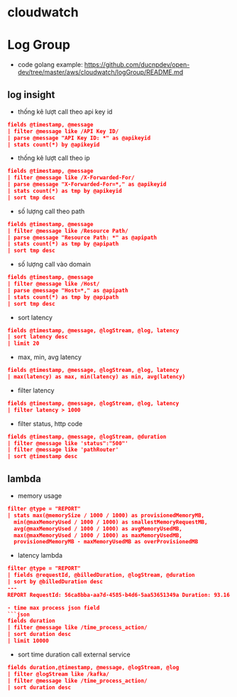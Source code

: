# cloudwatch

# Log Group
- code golang example: https://github.com/ducnpdev/open-dev/tree/master/aws/cloudwatch/logGroup/README.md

## log insight
- thống kê lượt call theo api key id
```json
fields @timestamp, @message
| filter @message like /API Key ID/
| parse @message "API Key ID: *" as @apikeyid
| stats count(*) by @apikeyid
```
- thống kê lượt call theo ip
```json
fields @timestamp, @message
| filter @message like /X-Forwarded-For/
| parse @message "X-Forwarded-For=*," as @apikeyid
| stats count(*) as tmp by @apikeyid
| sort tmp desc
```

- số lượng call theo path
```json
fields @timestamp, @message
| filter @message like /Resource Path/
| parse @message "Resource Path: *" as @apipath
| stats count(*) as tmp by @apipath
| sort tmp desc
```

- số lượng call vào domain
```json
fields @timestamp, @message
| filter @message like /Host/
| parse @message "Host=*," as @apipath
| stats count(*) as tmp by @apipath
| sort tmp desc
```

- sort latency
```json
fields @timestamp, @message, @logStream, @log, latency
| sort latency desc
| limit 20
```
- max, min, avg latency
```json
fields @timestamp, @message, @logStream, @log, latency
| max(latency) as max, min(latency) as min, avg(latency)
```
- filter latency 
```json
fields @timestamp, @message, @logStream, @log, latency
| filter latency > 1000
```

- filter status, http code
```json
fields @timestamp, @message, @logStream, @duration 
| filter @message like 'status":"500"'
| filter @message like 'pathRouter'
| sort @timestamp desc
```

## lambda
- memory usage
```json
filter @type = "REPORT"
| stats max(@memorySize / 1000 / 1000) as provisionedMemoryMB,
  min(@maxMemoryUsed / 1000 / 1000) as smallestMemoryRequestMB,
  avg(@maxMemoryUsed / 1000 / 1000) as avgMemoryUsedMB,
  max(@maxMemoryUsed / 1000 / 1000) as maxMemoryUsedMB,
  provisionedMemoryMB - maxMemoryUsedMB as overProvisionedMB
```
- latency lambda
```json
filter @type = "REPORT"
| fields @requestId, @billedDuration, @logStream, @duration
| sort by @billedDuration desc
---
REPORT RequestId: 56ca8bba-aa7d-4585-b4d6-5aa53651349a Duration: 93.16 ms Billed Duration: 94 ms Memory Size: 512 MB Max Memory Used: 60 MB

- time max process json field
```json
fields duration
| filter @message like /time_process_action/
| sort duration desc
| limit 10000
```

- sort time duration call external service
```json
fields duration,@timestamp, @message, @logStream, @log
| filter @logStream like /kafka/
| filter @message like /time_process_action/
| sort duration desc
```